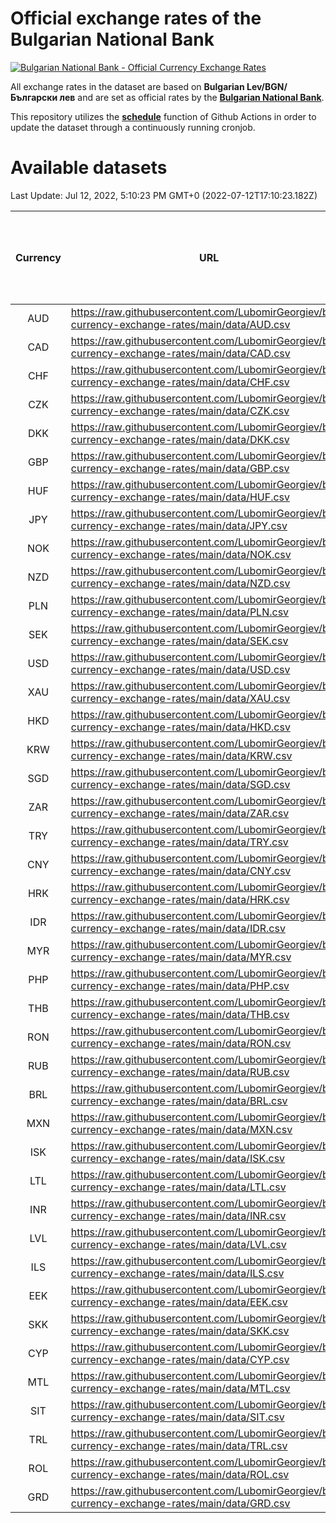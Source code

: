 # Official exchange rates of the Bulgarian National Bank

[![Bulgarian National Bank - Official Currency Exchange Rates](https://github.com/LubomirGeorgiev/bnb-currency-exchange-rates/actions/workflows/update-rates.yml/badge.svg?branch=main)](https://github.com/LubomirGeorgiev/bnb-currency-exchange-rates/actions/workflows/update-rates.yml)

All exchange rates in the dataset are based on **Bulgarian Lev/BGN/Български лев** and are set as official rates by the [**Bulgarian National Bank**](https://www.bnb.bg/Statistics/StExternalSector/StExchangeRates/StERForeignCurrencies/index.htm?toLang=_EN).

This repository utilizes the [**schedule**](https://docs.github.com/en/actions/reference/events-that-trigger-workflows) function of Github Actions in order to update the dataset through a continuously running cronjob.

# Available datasets

<!-- START LINKS (DO NOT EVER FU*ING DELETE THIS COMMENT FOR THE LOVE OF YOUR LIFE!!! IF YOU ARE CURIOS HOW IT WORKS, YOU CAN HAVE A LOOK AT ./src/updateReadme.ts) -->

Last Update: Jul 12, 2022, 5:10:23 PM GMT+0 (2022-07-12T17:10:23.182Z)

| Currency | URL                                                                                             | Number of records | Number of missing days that were filled in |
| :------: | ----------------------------------------------------------------------------------------------- | :---------------: | :----------------------------------------: |
|   AUD    | https://raw.githubusercontent.com/LubomirGeorgiev/bnb-currency-exchange-rates/main/data/AUD.csv |       8188        |                    2527                    |
|   CAD    | https://raw.githubusercontent.com/LubomirGeorgiev/bnb-currency-exchange-rates/main/data/CAD.csv |       8188        |                    2527                    |
|   CHF    | https://raw.githubusercontent.com/LubomirGeorgiev/bnb-currency-exchange-rates/main/data/CHF.csv |       8188        |                    2527                    |
|   CZK    | https://raw.githubusercontent.com/LubomirGeorgiev/bnb-currency-exchange-rates/main/data/CZK.csv |       8188        |                    2527                    |
|   DKK    | https://raw.githubusercontent.com/LubomirGeorgiev/bnb-currency-exchange-rates/main/data/DKK.csv |       8188        |                    2527                    |
|   GBP    | https://raw.githubusercontent.com/LubomirGeorgiev/bnb-currency-exchange-rates/main/data/GBP.csv |       8188        |                    2527                    |
|   HUF    | https://raw.githubusercontent.com/LubomirGeorgiev/bnb-currency-exchange-rates/main/data/HUF.csv |       8188        |                    2527                    |
|   JPY    | https://raw.githubusercontent.com/LubomirGeorgiev/bnb-currency-exchange-rates/main/data/JPY.csv |       8188        |                    2527                    |
|   NOK    | https://raw.githubusercontent.com/LubomirGeorgiev/bnb-currency-exchange-rates/main/data/NOK.csv |       8188        |                    2527                    |
|   NZD    | https://raw.githubusercontent.com/LubomirGeorgiev/bnb-currency-exchange-rates/main/data/NZD.csv |       8188        |                    2527                    |
|   PLN    | https://raw.githubusercontent.com/LubomirGeorgiev/bnb-currency-exchange-rates/main/data/PLN.csv |       8188        |                    2527                    |
|   SEK    | https://raw.githubusercontent.com/LubomirGeorgiev/bnb-currency-exchange-rates/main/data/SEK.csv |       8188        |                    2527                    |
|   USD    | https://raw.githubusercontent.com/LubomirGeorgiev/bnb-currency-exchange-rates/main/data/USD.csv |       8188        |                    2527                    |
|   XAU    | https://raw.githubusercontent.com/LubomirGeorgiev/bnb-currency-exchange-rates/main/data/XAU.csv |       8188        |                    2529                    |
|   HKD    | https://raw.githubusercontent.com/LubomirGeorgiev/bnb-currency-exchange-rates/main/data/HKD.csv |       7886        |                    2436                    |
|   KRW    | https://raw.githubusercontent.com/LubomirGeorgiev/bnb-currency-exchange-rates/main/data/KRW.csv |       7886        |                    2436                    |
|   SGD    | https://raw.githubusercontent.com/LubomirGeorgiev/bnb-currency-exchange-rates/main/data/SGD.csv |       7886        |                    2436                    |
|   ZAR    | https://raw.githubusercontent.com/LubomirGeorgiev/bnb-currency-exchange-rates/main/data/ZAR.csv |       7886        |                    2436                    |
|   TRY    | https://raw.githubusercontent.com/LubomirGeorgiev/bnb-currency-exchange-rates/main/data/TRY.csv |       6368        |                    1966                    |
|   CNY    | https://raw.githubusercontent.com/LubomirGeorgiev/bnb-currency-exchange-rates/main/data/CNY.csv |       6248        |                    1930                    |
|   HRK    | https://raw.githubusercontent.com/LubomirGeorgiev/bnb-currency-exchange-rates/main/data/HRK.csv |       6248        |                    1930                    |
|   IDR    | https://raw.githubusercontent.com/LubomirGeorgiev/bnb-currency-exchange-rates/main/data/IDR.csv |       6248        |                    1930                    |
|   MYR    | https://raw.githubusercontent.com/LubomirGeorgiev/bnb-currency-exchange-rates/main/data/MYR.csv |       6248        |                    1930                    |
|   PHP    | https://raw.githubusercontent.com/LubomirGeorgiev/bnb-currency-exchange-rates/main/data/PHP.csv |       6248        |                    1930                    |
|   THB    | https://raw.githubusercontent.com/LubomirGeorgiev/bnb-currency-exchange-rates/main/data/THB.csv |       6248        |                    1930                    |
|   RON    | https://raw.githubusercontent.com/LubomirGeorgiev/bnb-currency-exchange-rates/main/data/RON.csv |       6191        |                    1914                    |
|   RUB    | https://raw.githubusercontent.com/LubomirGeorgiev/bnb-currency-exchange-rates/main/data/RUB.csv |       6115        |                    1886                    |
|   BRL    | https://raw.githubusercontent.com/LubomirGeorgiev/bnb-currency-exchange-rates/main/data/BRL.csv |       5278        |                    1633                    |
|   MXN    | https://raw.githubusercontent.com/LubomirGeorgiev/bnb-currency-exchange-rates/main/data/MXN.csv |       5278        |                    1633                    |
|   ISK    | https://raw.githubusercontent.com/LubomirGeorgiev/bnb-currency-exchange-rates/main/data/ISK.csv |       5191        |                    1608                    |
|   LTL    | https://raw.githubusercontent.com/LubomirGeorgiev/bnb-currency-exchange-rates/main/data/LTL.csv |       5145        |                    1574                    |
|   INR    | https://raw.githubusercontent.com/LubomirGeorgiev/bnb-currency-exchange-rates/main/data/INR.csv |       4914        |                    1522                    |
|   LVL    | https://raw.githubusercontent.com/LubomirGeorgiev/bnb-currency-exchange-rates/main/data/LVL.csv |       4782        |                    1462                    |
|   ILS    | https://raw.githubusercontent.com/LubomirGeorgiev/bnb-currency-exchange-rates/main/data/ILS.csv |       4190        |                    1303                    |
|   EEK    | https://raw.githubusercontent.com/LubomirGeorgiev/bnb-currency-exchange-rates/main/data/EEK.csv |       3995        |                    1221                    |
|   SKK    | https://raw.githubusercontent.com/LubomirGeorgiev/bnb-currency-exchange-rates/main/data/SKK.csv |       2967        |                    909                     |
|   CYP    | https://raw.githubusercontent.com/LubomirGeorgiev/bnb-currency-exchange-rates/main/data/CYP.csv |       2906        |                    890                     |
|   MTL    | https://raw.githubusercontent.com/LubomirGeorgiev/bnb-currency-exchange-rates/main/data/MTL.csv |       2604        |                    799                     |
|   SIT    | https://raw.githubusercontent.com/LubomirGeorgiev/bnb-currency-exchange-rates/main/data/SIT.csv |       2542        |                    778                     |
|   TRL    | https://raw.githubusercontent.com/LubomirGeorgiev/bnb-currency-exchange-rates/main/data/TRL.csv |       1818        |                    559                     |
|   ROL    | https://raw.githubusercontent.com/LubomirGeorgiev/bnb-currency-exchange-rates/main/data/ROL.csv |       1695        |                    522                     |
|   GRD    | https://raw.githubusercontent.com/LubomirGeorgiev/bnb-currency-exchange-rates/main/data/GRD.csv |        359        |                    107                     |

<!-- END LINKS (DO NOT EVER FU*ING DELETE THIS COMMENT FOR THE LOVE OF YOUR LIFE!!! IF YOU ARE CURIOS HOW IT WORKS, YOU CAN HAVE A LOOK AT ./src/updateReadme.ts) -->
